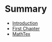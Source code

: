 # Summary

* [Introduction](README.md)
* [First Chapter](chapter1.md)
* [MathTex](Math/mathjax.md)

